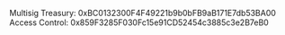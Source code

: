 Multisig Treasury: 0xBC0132300F4F49221b9b0bFB9aB171E7db53BA00
Access Control: 0x859F3285F030Fc15e91CD52454c3885c3e2B7eB0